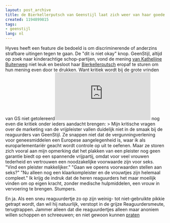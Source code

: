 ```yaml
---
layout: post_archive
title: de Bierkellerputsch van Geenstijl laat zich weer van haar goede kant zien.
created: 1194899815
tags:
- geenstijl
lang: nl
---
```

Hyves heeft een feature die bedoeld is om discriminerende of anderzins strafbare uitingen tegen te gaan. De "dit is niet okay" knop. GeenStijl, altijd op zoek naar kinderachtige schop-partijen, vond de mening [van Kathelijne Buitenweg](http://www.nu.nl/news.jsp?n=1308901&c=50&rss) niet leuk en besloot haar [Bierkellerputsch](http://nl.wikipedia.org/wiki/Kristalnacht) eropaf te sturen om hun mening even door te drukken. Want kritiek wordt bij de grote vrinden van GS niet getolereerd![In navolging van Arnoud](http://www.davidrietveld.nl/pivot/entry.php?id=1330) nog even die kritiek onder ieders aandacht brengen: > Mijn kritische vragen over de marketing van de vrijpleister vallen duidelijk niet in de smaak bij de reaguurders van GeenStijl. Ze snappen niet dat de vergunningverlening voor geneesmiddelen een Europese aangelegenheid is, waar ik als europarlementariër geacht wordt controle op uit te oefenen. Maar ze storen zich vooral aan mijn opmerking dat het plakken van een pleister nog geen garantie biedt op een spannende vrijpartij, omdat voor veel vrouwen tederheid en vertrouwen een noodzakelijke voorwaarde zijn voor seks.   "Vind een pleister makkelijker." "Gaan we opeens voorwaarden stellen aan seks?" "Nu alleen nog een klaarkompleister en de vrouwtjes zijn helemaal compleet."   Ik krijg de indruk dat de heren reaguurders het maar moeilijk vinden om op eigen kracht, zonder medische hulpmiddelen, een vrouw in vervoering te brengen.   Stumpers.

En ja. Als een sneu reaguurdertje zo op zijn weinig- tot niet-gebruikte pikkie getrapt wordt, dan wil hij natuurlijk, verstopt in de grijze Reaguurdersmeute, terugtrappen. Jammer alleen dat die reaguurdertjes alleen maar anoniem willen schoppen en schreeuwen; en niet gewoon kunnen [praten](http://nl.wikipedia.org/wiki/Debat)
